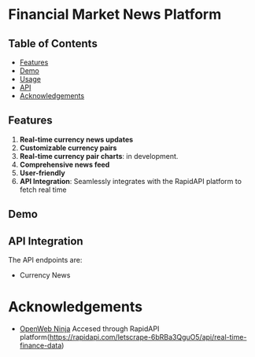 # Financial Market News Platform

## Table of Contents
- [Features](#features)
- [Demo](#demo)
- [Usage](#usage)
- [API](#api)
- [Acknowledgements](#acknowledgements)

## Features
1. **Real-time currency news updates**
2. **Customizable currency pairs**
3. **Real-time currency pair charts**: in development.
4. **Comprehensive news feed**
5. **User-friendly**
6. **API Integration**: Seamlessly integrates with the RapidAPI platform to fetch real time  

## Demo

## API Integration
The API endpoints are:
- Currency News 

# Acknowledgements
- [OpenWeb Ninja](https://rapidapi.com/user/letscrape-6bRBa3QguO5)
Accesed through RapidAPI platform(https://rapidapi.com/letscrape-6bRBa3QguO5/api/real-time-finance-data)

